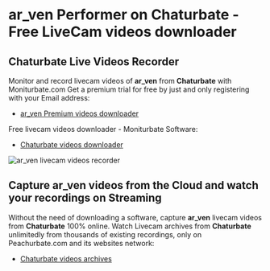 # ar_ven Performer on Chaturbate - Free LiveCam videos downloader

## Chaturbate Live Videos Recorder

Monitor and record livecam videos of **ar_ven** from **Chaturbate** with Moniturbate.com
Get a premium trial for free by just and only registering with your Email address:
* [ar_ven Premium videos downloader](https://moniturbate.com/request-demo-licence-key.html)

Free livecam videos downloader - Moniturbate Software:
* [Chaturbate videos downloader](https://moniturbate.com/moniturbate-download-software.html)

![ar_ven livecam videos recorder](https://peachurnet.com/templates/moniturbate-software.png)


## Capture ar_ven videos from the Cloud and watch your recordings on Streaming

Without the need of downloading a software, capture **ar_ven** livecam videos from **Chaturbate** 100% online.
Watch Livecam archives from **Chaturbate** unlimitedly from thousands of existing recordings, only on Peachurbate.com and its websites network:
* [Chaturbate videos archives](https://peachurnet.com/)